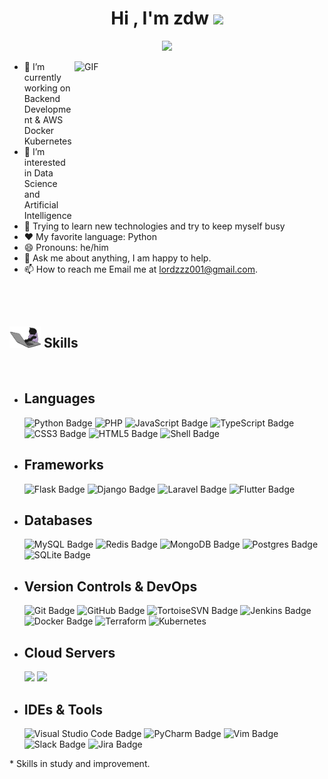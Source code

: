 <h1 align="center">Hi , I'm zdw <img src="https://media.giphy.com/media/hvRJCLFzcasrR4ia7z/giphy.gif" width="35"></h1>
<p align="center">
  <a href="https://github.com/DenverCoder1/readme-typing-svg"><img src="https://readme-typing-svg.herokuapp.com?font=Time+New+Roman&color=%23C8BE25&size=25&center=true&vCenter=true&width=698&height=100&lines=Engineer+@Zdw18;Competitive+Programmer;Aws+Certified+Solutions+Architect+Professional;Always+learning+new+things"></a>
</p>
<a target="_blank">
  <img align="right" height="250" width="400" alt="GIF" src="https://github.com/JayantGoel001/JayantGoel001/blob/master/GIF/code.gif">
</a>

- 🔭 I’m currently working on Backend Development & AWS Docker Kubernetes
- 👀 I’m interested in Data Science and Artificial Intelligence
- 🌱 Trying to learn new technologies and try to keep myself busy
- :heart: My favorite language: Python
- 😄 Pronouns: he/him
- 💬  Ask me about anything, I am happy to help.
- 📫 How to reach me Email me at [lordzzz001@gmail.com](mailto:lordzzz001@gmail.com).
<br/>
<br/>

## <img alt="dev_cat" src="https://raw.githubusercontent.com/dev-akshat/archive/main/images/gifs/others/dev_cat.gif" width="50"> <b> Skills</b>
<br>

- ## Languages
    ![Python Badge](https://custom-icon-badges.demolab.com/badge/Python-000.svg?logo=python-colorful)
    ![PHP](http://img.shields.io/badge/-PHP-eee?style=flat-square&logo=php&logoColor=4951aa)
    ![JavaScript Badge](https://img.shields.io/badge/Javascript*-%23323330.svg?&logo=javascript&logoColor=%23F7DF1E&style=flat)
    ![TypeScript Badge](https://img.shields.io/badge/TypeScript*-3178C6?logo=typescript&logoColor=fff&style=flat)
    ![CSS3 Badge](https://img.shields.io/badge/CSS3*-%231572B6.svg?&logo=css3&logoColor=white&style=flat) 
    ![HTML5 Badge](https://img.shields.io/badge/HTML5*-%23E34F26.svg?&logo=html5&logoColor=white&style=flat)
    ![Shell Badge](https://img.shields.io/badge/Shell%20Script-%23121011.svg?logo=gnu-bash&logoColor=white)

- ## Frameworks
    ![Flask Badge](https://img.shields.io/badge/Flask-%23000.svg?&logo=flask&logoColor=white&style=flat)
    ![Django Badge](https://img.shields.io/badge/Django-%23092E20.svg?&logo=django&logoColor=white&style=flat)
    ![Laravel Badge](https://img.shields.io/badge/-Laravel-F55247?style=flat-square&logo=Laravel&logoColor=white) 
    ![Flutter Badge](https://img.shields.io/badge/Flutter-%2302569B.svg?logo=Flutter&logoColor=white) 

- ## Databases     
    ![MySQL Badge](https://img.shields.io/badge/MySQL-%2300f.svg?&logo=mysql&logoColor=white&style=flat)
    ![Redis Badge](https://img.shields.io/badge/Redis*-%23DD0031.svg?&logo=redis&logoColor=white&style=flat)
    ![MongoDB Badge](https://img.shields.io/badge/MongoDB-%234ea94b.svg?&logo=mongodb&logoColor=white&style=flat) 
    ![Postgres Badge](https://img.shields.io/badge/Postgres-%23316192.svg?&logo=postgresql&logoColor=white&style=flat) 
    ![SQLite Badge](https://img.shields.io/badge/SQLite-%2307405e.svg?&logo=sqlite&logoColor=white&style=flat)


- ## Version Controls & DevOps
    ![Git Badge](https://img.shields.io/badge/Git-F05032?logo=git&logoColor=fff&style=flat)
    ![GitHub Badge](https://img.shields.io/badge/GitHub-181717?logo=github&logoColor=fff&style=flat)
    ![TortoiseSVN Badge](https://custom-icon-badges.demolab.com/badge/TortoiseSVN-89A3CC.svg?logo=tortoisesvn&logoColor=fff)
    ![Jenkins Badge](https://img.shields.io/badge/Jenkins-%232C5263.svg?&logo=jenkins&logoColor=white&style=flat) 
    ![Docker Badge](https://img.shields.io/badge/Docker*-2496ED?logo=docker&logoColor=fff&style=flat)
    ![Terraform](https://img.shields.io/badge/-Terraform-000?&logo=Terraform)
    ![Kubernetes](https://img.shields.io/badge/-Kubernetes-000?&logo=Kubernetes)

- ## Cloud Servers
   <code><img height="30" src="https://raw.githubusercontent.com/dereknguyen269/dereknguyen269/master/images/aws.png"></code>
   <code><img height="30" src="https://raw.githubusercontent.com/dereknguyen269/dereknguyen269/master/images/gcloud.png"></code>
   

- ## IDEs & Tools
    ![Visual Studio Code Badge](https://img.shields.io/badge/Visual%20Studio%20Code-007ACC?logo=visualstudiocode&logoColor=fff&style=flat)
    ![PyCharm Badge](https://img.shields.io/badge/PyCharm-000?logo=pycharm&logoColor=fff&style=flat)
    ![Vim Badge](https://img.shields.io/badge/VIM-%2311AB00.svg?logo=vim&logoColor=white)
    ![Slack Badge](https://img.shields.io/badge/Slack-4A154B?logo=slack&logoColor=fff&style=flat)
    ![Jira Badge](https://img.shields.io/badge/-Jira-000?&logo=Jira&logoColor=fff&style=flat)

\* Skills in study and improvement.

